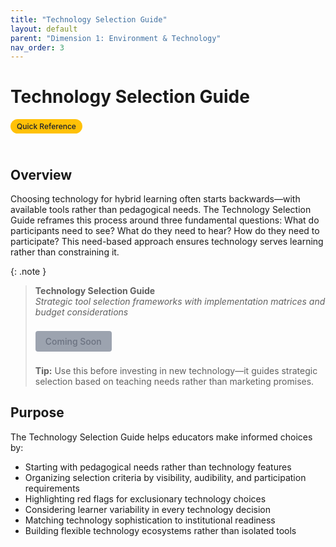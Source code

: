 ```yaml
---
title: "Technology Selection Guide"
layout: default
parent: "Dimension 1: Environment & Technology"
nav_order: 3
---
```


# Technology Selection Guide

<span style="background: #ffc107; color: #1a202c; padding: 4px 10px; border-radius: 16px; font-size: 12px; font-weight: 500; white-space: nowrap; display: inline-block; margin-bottom: 24px;">Quick Reference</span>

## Overview
Choosing technology for hybrid learning often starts backwards—with available tools rather than pedagogical needs. The Technology Selection Guide reframes this process around three fundamental questions: What do participants need to see? What do they need to hear? How do they need to participate? This need-based approach ensures technology serves learning rather than constraining it.



{: .note }
> **Technology Selection Guide**  
> *Strategic tool selection frameworks with implementation matrices and budget considerations*
>
> <span style="display: inline-block; background: #9ca3af; color: #6b7280; padding: 8px 16px; text-decoration: none; border-radius: 4px; font-weight: 500; margin: 8px 0; font-size: 14px; cursor: not-allowed;">
> Coming Soon
> </span>
>
> **Tip:** Use this before investing in new technology—it guides strategic selection based on teaching needs rather than marketing promises.

## Purpose
The Technology Selection Guide helps educators make informed choices by:

- Starting with pedagogical needs rather than technology features
- Organizing selection criteria by visibility, audibility, and participation requirements
- Highlighting red flags for exclusionary technology choices
- Considering learner variability in every technology decision
- Matching technology sophistication to institutional readiness
- Building flexible technology ecosystems rather than isolated tools

